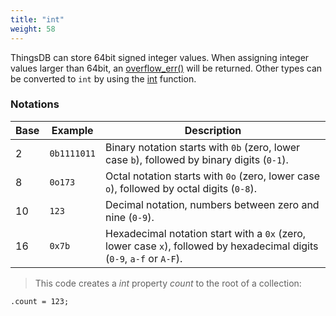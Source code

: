 ```yaml
---
title: "int"
weight: 58
---
```


ThingsDB can store 64bit signed integer values. When assigning integer values
larger than 64bit, an [overflow_err()](../../errors/overflow_err) will be returned. Other types can be
converted to `int` by using the [int](../../collection-api/int) function.

### Notations

Base | Example | Description
---- | ------- | -----------
2 | `0b1111011` | Binary notation starts with `0b` (zero, lower case `b`), followed by binary digits (`0-1`).
8 | `0o173` | Octal notation starts with `0o` (zero, lower case `o`), followed by octal digits (`0-8`).
10 | `123` | Decimal notation, numbers between zero and nine (`0-9`).
16 | `0x7b` | Hexadecimal notation start with a `0x` (zero, lower case `x`), followed by hexadecimal digits (`0-9`, `a-f` or `A-F`).

> This code creates a *int* property *count* to the root of a collection:

```thingsdb,should_pass
.count = 123;
```
